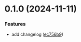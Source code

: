# 0.1.0 (2024-11-11)


### Features

* add changelog ([ec756b9](https://github.com/alexandrubobe/greetings-ci/commit/ec756b9fd48613402b94a02c5fc707983903ff8f))



